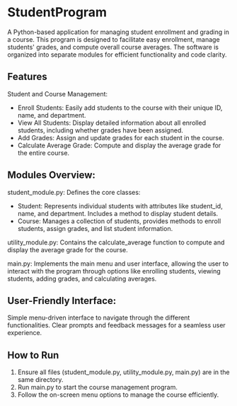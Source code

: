 # StudentProgram

A Python-based application for managing student enrollment and grading in a course. This program is designed to facilitate easy enrollment, manage students' grades, and compute overall course averages. The software is organized into separate modules for efficient functionality and code clarity.

## Features

Student and Course Management:
* Enroll Students: Easily add students to the course with their unique ID, name, and department.
* View All Students: Display detailed information about all enrolled students, including whether grades have been assigned.
* Add Grades: Assign and update grades for each student in the course.
* Calculate Average Grade: Compute and display the average grade for the entire course.

## Modules Overview:

student_module.py: Defines the core classes:
* Student: Represents individual students with attributes like student_id, name, and department. Includes a method to display student details.
* Course: Manages a collection of students, provides methods to enroll students, assign grades, and list student information.

utility_module.py: Contains the calculate_average function to compute and display the average grade for the course.

main.py: Implements the main menu and user interface, allowing the user to interact with the program through options like enrolling students, viewing students, adding grades, and calculating averages.

## User-Friendly Interface:

Simple menu-driven interface to navigate through the different functionalities.
Clear prompts and feedback messages for a seamless user experience.

## How to Run
1. Ensure all files (student_module.py, utility_module.py, main.py) are in the same directory.
2. Run main.py to start the course management program.
3. Follow the on-screen menu options to manage the course efficiently.
